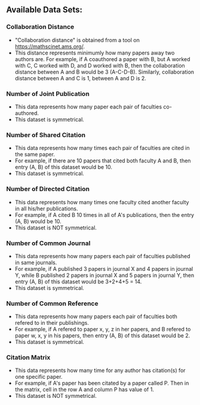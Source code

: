 ## Available Data Sets:

### Collaboration Distance
- "Collaboration distance" is obtained from a tool on https://mathscinet.ams.org/.
- This distance represents minimumly how many papers away two authors are. For example, if A coauthored a paper with B, but A worked with C, C worked with D, and D worked with B, then the collaboration distance between A and B would be 3 (A-C-D-B). Similarly, collaboration distance between A and C is 1, between A and D is 2.

### Number of Joint Publication
- This data represents how many paper each pair of faculties co-authored.
- This dataset is symmetrical.

### Number of Shared Citation
- This data represents how many times each pair of faculties are cited in the same paper.
- For example, if there are 10 papers that cited both faculty A and B, then entry (A, B) of this dataset would be 10.
- This dataset is symmetrical.

### Number of Directed Citation
- This data represents how many times one faculty cited another faculty in all his/her publications.
- For example, if A cited B 10 times in all of A's publications, then the entry (A, B) would be 10.
- This dataset is NOT symmetrical.

### Number of Common Journal
- This data represents how many papers each pair of faculties published in same journals.
- For example, if A published 3 papers in journal X and 4 papers in journal Y, while B published 2 papers in journal X and 5 papers in journal Y, then entry (A, B) of this dataset would be 3+2+4+5 = 14.
- This dataset is symmetrical.

### Number of Common Reference
- This data represents how many papers each pair of faculties both refered to in their publishings.
- For example, if A refered to paper x, y, z in her papers, and B refered to paper w, x, y in his papers, then entry (A, B) of this dataset would be 2.
- This dataset is symmetrical.

### Citation Matrix
- This data represents how many time for any author has citation(s) for one specific paper.
- For example, if A's paper has been citated by a paper called P. Then in the matrix, cell in the row A and column P has value of 1.
- This dataset is NOT symmetrical. 

